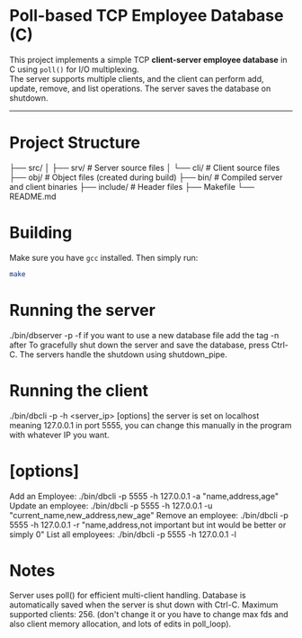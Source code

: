 # Poll-based TCP Employee Database (C)

This project implements a simple TCP **client-server employee database** in C using `poll()` for I/O multiplexing.  
The server supports multiple clients, and the client can perform add, update, remove, and list operations. The server saves the database on shutdown.

---

# Project Structure
├── src/
│ ├── srv/ # Server source files
│ └── cli/ # Client source files
├── obj/ # Object files (created during build)
├── bin/ # Compiled server and client binaries
├── include/ # Header files
├── Makefile
└── README.md

# Building
Make sure you have `gcc` installed. Then simply run:
```bash
make
```
# Running the server
./bin/dbserver -p <port> -f <database file>
if you want to use a new database file add the tag -n after <database file>
To gracefully shut down the server and save the database, press Ctrl-C. The servers handle the shutdown using shutdown_pipe.

# Running the client
./bin/dbcli -p <port> -h <server_ip> [options]
the server is set on localhost meaning 127.0.0.1 in port 5555, you can change this manually in the program with whatever IP you want.

# [options]
Add an Employee: 
./bin/dbcli -p 5555 -h 127.0.0.1 -a "name,address,age"
Update an employee:
./bin/dbcli -p 5555 -h 127.0.0.1 -u "current_name,new_address,new_age"
Remove an employee:
./bin/dbcli -p 5555 -h 127.0.0.1 -r "name,address,not important but int would be better or simply 0"
List all employees:
./bin/dbcli -p 5555 -h 127.0.0.1 -l

# Notes
Server uses poll() for efficient multi-client handling.
Database is automatically saved when the server is shut down with Ctrl-C.
Maximum supported clients: 256. (don't change it or you have to change max fds and also client memory allocation, and lots of edits in poll_loop).



